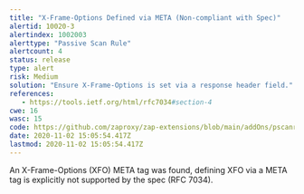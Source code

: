 ```yaml
---
title: "X-Frame-Options Defined via META (Non-compliant with Spec)"
alertid: 10020-3
alertindex: 1002003
alerttype: "Passive Scan Rule"
alertcount: 4
status: release
type: alert
risk: Medium
solution: "Ensure X-Frame-Options is set via a response header field."
references:
   - https://tools.ietf.org/html/rfc7034#section-4
cwe: 16
wasc: 15
code: https://github.com/zaproxy/zap-extensions/blob/main/addOns/pscanrules/src/main/java/org/zaproxy/zap/extension/pscanrules/XFrameOptionScanRule.java
date: 2020-11-02 15:05:54.417Z
lastmod: 2020-11-02 15:05:54.417Z
---
```

An X-Frame-Options (XFO) META tag was found, defining XFO via a META tag is explicitly not supported by the spec (RFC 7034).
